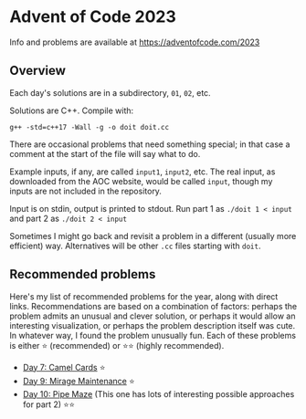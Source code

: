 # Advent of Code 2023

Info and problems are available at https://adventofcode.com/2023

## Overview

Each day's solutions are in a subdirectory, `01`, `02`, etc.

Solutions are C++.  Compile with:
```
g++ -std=c++17 -Wall -g -o doit doit.cc
```
There are occasional problems that need something special; in that
case a comment at the start of the file will say what to do.

Example inputs, if any, are called `input1`, `input2`, etc.
The real input, as downloaded from the AOC website, would be called
`input`, though my inputs are not included in the repository.

Input is on stdin, output is printed to stdout.  Run part 1 as `./doit
1 < input` and part 2 as `./doit 2 < input`

Sometimes I might go back and revisit a problem in a different
(usually more efficient) way.  Alternatives will be other `.cc` files
starting with `doit`.

## Recommended problems

Here's my list of recommended problems for the year, along
with direct links.  Recommendations are based on a combination of
factors: perhaps the problem admits an unusual and clever solution, or
perhaps it would allow an interesting visualization, or perhaps the
problem description itself was cute.  In whatever way, I found the
problem unusually fun.  Each of these problems is either ⭐
(recommended) or ⭐⭐ (highly recommended).

+ [Day 7: Camel Cards](https://adventofcode.com/2023/day/7) ⭐
+ [Day 9: Mirage Maintenance](https://adventofcode.com/2023/day/9) ⭐
+ [Day 10: Pipe Maze](https://adventofcode.com/2023/day/10) (This one
has lots of interesting possible approaches for part 2) ⭐⭐

